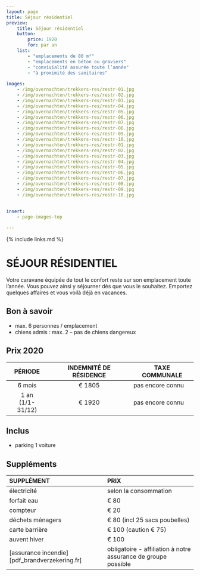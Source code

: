 ```yaml
---
layout: page
title: Séjour résidentiel
preview: 
    title: Séjour résidentiel
    button:
        price: 1920
        for: par an
    list:
        - "emplacements de 80 m²"
        - "emplacements en béton ou graviers"
        - "convivialité assurée toute l’année"
        - "à proximité des sanitaires"
        
images:
    - /img/overnachten/trekkers-res/restr-01.jpg
    - /img/overnachten/trekkers-res/restr-02.jpg
    - /img/overnachten/trekkers-res/restr-03.jpg
    - /img/overnachten/trekkers-res/restr-04.jpg
    - /img/overnachten/trekkers-res/restr-05.jpg
    - /img/overnachten/trekkers-res/restr-06.jpg
    - /img/overnachten/trekkers-res/restr-07.jpg
    - /img/overnachten/trekkers-res/restr-08.jpg
    - /img/overnachten/trekkers-res/restr-09.jpg
    - /img/overnachten/trekkers-res/restr-10.jpg
    - /img/overnachten/trekkers-res/restr-01.jpg
    - /img/overnachten/trekkers-res/restr-02.jpg
    - /img/overnachten/trekkers-res/restr-03.jpg
    - /img/overnachten/trekkers-res/restr-04.jpg
    - /img/overnachten/trekkers-res/restr-05.jpg
    - /img/overnachten/trekkers-res/restr-06.jpg
    - /img/overnachten/trekkers-res/restr-07.jpg
    - /img/overnachten/trekkers-res/restr-08.jpg
    - /img/overnachten/trekkers-res/restr-09.jpg
    - /img/overnachten/trekkers-res/restr-10.jpg
    
    
insert:
    - page-images-top

---
```


{% include links.md %}

# SÉJOUR RÉSIDENTIEL

Votre caravane équipée de tout le confort reste sur son emplacement toute l’année. Vous pouvez ainsi y séjourner dès que vous le souhaitez. Emportez quelques affaires et vous voilà déjà en vacances. 

## Bon à savoir

- max. 6 personnes / emplacement
- chiens admis : max. 2 – pas de chiens dangereux

## Prix 2020

PÉRIODE               | INDEMNITÉ DE RÉSIDENCE | TAXE COMMUNALE      
:--------------------:|:----------------------:|--------------|
6 mois             |€ 1805                 |pas encore connu         
1 an<br>(1/1-31/12) |€ 1920                  |pas encore connu             
 
## Inclus

- parking 1 voiture

## Suppléments

SUPPLÉMENT         | PRIX 
:------------------|:-----------|
électricité        |selon la consommation
forfait eau        |€ 80
compteur           |€ 20
déchets ménagers   |€ 80 (incl 25 sacs poubelles)
carte barrière     |€ 100 (caution € 75)
auvent hiver       |€ 100
[assurance incendie][pdf_brandverzekering.fr]|obligatoire - affiliation à notre assurance de groupe possible

